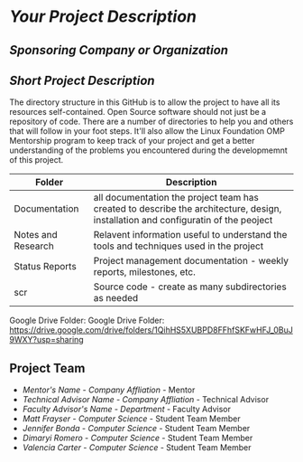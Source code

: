 # *Your Project Description*
## *Sponsoring Company or Organization*
## *Short Project Description*
The directory structure in this GitHub is to allow the project to have all its resources self-contained.
Open Source software should not just be a repository of code.  There are a number of directories to help you and others that will 
follow in your foot steps.  It'll also allow the Linux Foundation OMP Mentorship program to keep track of your project and get
a better understanding of the problems you encountered during the developmemnt of this project.

| Folder | Description |
|---|---|
| Documentation |  all documentation the project team has created to describe the architecture, design, installation and configuratin of the peoject |
| Notes and Research | Relavent information useful to understand the tools and techniques used in the project |
| Status Reports | Project management documentation - weekly reports, milestones, etc. |
| scr | Source code - create as many subdirectories as needed |

Google Drive Folder: Google Drive Folder: https://drive.google.com/drive/folders/1QihHS5XUBPD8FFhfSKFwHFJ_0BuJ9WXY?usp=sharing

## Project Team
- *Mentor's Name*  - *Company Affliation* - Mentor
- *Technical Advisor Name* - *Company Affliation* - Technical Advisor
- *Faculty Advisor's Name* - *Department* - Faculty Advisor
- *Matt Frayser* - *Computer Science* - Student Team Member
- *Jennifer Bonda* - *Computer Science* - Student Team Member
- *Dimaryi Romero* - *Computer Science* - Student Team Member
- *Valencia Carter* - *Computer Science* - Student Team Member
